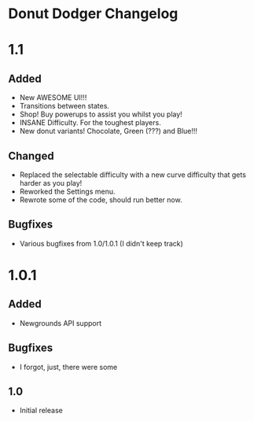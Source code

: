 # Donut Dodger Changelog

# 1.1
## Added
- New AWESOME UI!!!
- Transitions between states.
- Shop! Buy powerups to assist you whilst you play!
- INSANE Difficulty. For the toughest players.
- New donut variants! Chocolate, Green (???) and Blue!!!
## Changed
- Replaced the selectable difficulty with a new curve difficulty that gets harder as you play!
- Reworked the Settings menu.
- Rewrote some of the code, should run better now.
## Bugfixes
- Various bugfixes from 1.0/1.0.1 (I didn't keep track)

# 1.0.1
## Added
- Newgrounds API support
## Bugfixes
- I forgot, just, there were some

## 1.0
- Initial release